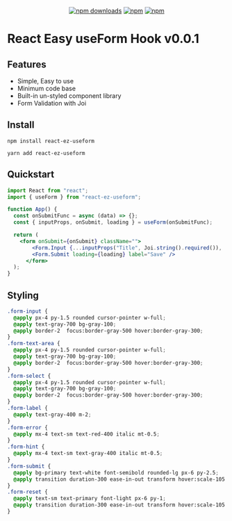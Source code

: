 <div align="center">

[![npm downloads](https://img.shields.io/npm/dm/react-ez-useform.svg?style=for-the-badge)](https://www.npmjs.com/package/react-ez-useform)
[![npm](https://img.shields.io/npm/dt/react-ez-useform.svg?style=for-the-badge)](https://www.npmjs.com/package/react-ez-useform)
[![npm](https://img.shields.io/npm/l/react-ez-useform?style=for-the-badge)](https://github.com/react-ez-useform/react-ez-useform/blob/master/LICENSE)

</div>

# React Easy useForm Hook v0.0.1

## Features

- Simple, Easy to use
- Minimum code base
- Built-in un-styled component library
- Form Validation with Joi

## Install

    npm install react-ez-useform

    yarn add react-ez-useform

<!-- ## Links

- [Get started](https://react-ez-useform.com/get-started) -->

## Quickstart

```jsx
import React from "react";
import { useForm } from "react-ez-useform";

function App() {
  const onSubmitFunc = async (data) => {};
  const { inputProps, onSubmit, loading } = useForm(onSubmitFunc);

  return (
    <form onSubmit={onSubmit} className="">
        <Form.Input {...inputProps("Title", Joi.string().required()), 'Initial Title'} />
        <Form.Submit loading={loading} label="Save" />
      </form>
  );
}
```

## Styling

```css
.form-input {
  @apply px-4 py-1.5 rounded cursor-pointer w-full;
  @apply text-gray-700 bg-gray-100;
  @apply border-2  focus:border-gray-500 hover:border-gray-300;
}
.form-text-area {
  @apply px-4 py-1.5 rounded cursor-pointer w-full;
  @apply text-gray-700 bg-gray-100;
  @apply border-2  focus:border-gray-500 hover:border-gray-300;
}
.form-select {
  @apply px-4 py-1.5 rounded cursor-pointer w-full;
  @apply text-gray-700 bg-gray-100;
  @apply border-2  focus:border-gray-500 hover:border-gray-300;
}
.form-label {
  @apply text-gray-400 m-2;
}
.form-error {
  @apply mx-4 text-sm text-red-400 italic mt-0.5;
}
.form-hint {
  @apply mx-4 text-sm text-gray-400 italic mt-0.5;
}
.form-submit {
  @apply bg-primary text-white font-semibold rounded-lg px-6 py-2.5;
  @apply transition duration-300 ease-in-out transform hover:scale-105 hover:shadow-md;
}
.form-reset {
  @apply text-sm text-primary font-light px-6 py-1;
  @apply transition duration-300 ease-in-out transform hover:scale-105 hover:underline;
}
```
